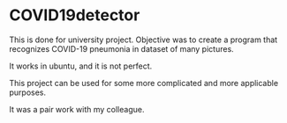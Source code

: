 # COVID19detector

This is done for university project. Objective was to create a program that recognizes COVID-19 pneumonia in dataset of many pictures. 

It works in ubuntu, and it is not perfect. 

This project can be used for some more complicated and more applicable purposes.

It was a pair work with my colleague.
